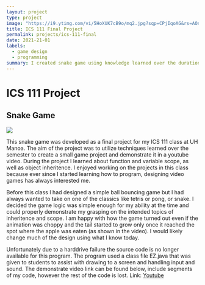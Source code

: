 ```yaml
---
layout: project
type: project
image: "https://i9.ytimg.com/vi/5HoXUK7cB9o/mq2.jpg?sqp=CPjIqoAG&rs=AOn4CLB4aV6S52hJrorXS6ha07_UEnarxw"
title: ICS 111 Final Project
permalink: projects/ics-111-final
date: 2021-21-01
labels:
  - game design
  - programming
summary: I created snake game using knowledge learned over the duration of the ICS 111 course.
---
```


# ICS 111 Project

## Snake Game

<img class="ui medium right floated rounded image" src="https://i9.ytimg.com/vi/5HoXUK7cB9o/mq2.jpg?sqp=CPjIqoAG&rs=AOn4CLB4aV6S52hJrorXS6ha07_UEnarxw">


This snake game was developed as a final project for my ICS 111 class at UH Manoa. The aim of the project was to
utilize techniques learned over the semester to create a small game project and demonstrate it in a youtube video.
During the project I learned about function and variable scope, as well as object inheritence. I enjoyed working on
the projects in this class because ever since I started learning how to program, designing video games has always 
interested me.

Before this class I had designed a simple ball bouncing game but I had always wanted to take on one of the classics
like tetris or pong, or snake. I decided the game logic was simple enough for my ability at the time and could
properly demonstrate my grasping on the intended topics of inheritence and scope. I am happy with how the game 
turned out even if the animation was choppy and the tail started to grow only once it reached the spot where the
apple was eaten (as shown in the video). I would likely change much of the design using what I know today.

Unfortunately due to a harddrive failure the source code is no longer available for this program. The program used
a class file EZ.java that was given to students to assist with drawing to a screen and handling input and sound.
The demonstrate video link can be found below, include segments of my code, however the rest of the code is lost.
Link: [Youtube](https://www.youtube.com/watch?v=5HoXUK7cB9o&feature=youtu.be)
